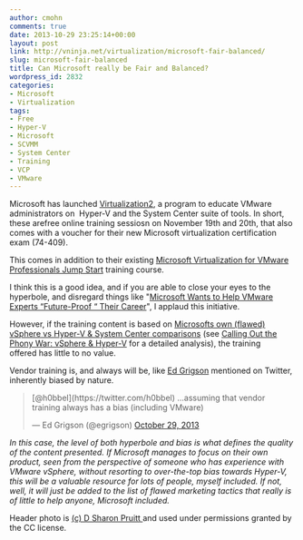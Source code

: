 ```yaml
---
author: cmohn
comments: true
date: 2013-10-29 23:25:14+00:00
layout: post
link: http://vninja.net/virtualization/microsoft-fair-balanced/
slug: microsoft-fair-balanced
title: Can Microsoft really be Fair and Balanced?
wordpress_id: 2832
categories:
- Microsoft
- Virtualization
tags:
- Free
- Hyper-V
- Microsoft
- SCVMM
- System Center
- Training
- VCP
- VMware
---
```


Microsoft has launched [Virtualization2](http://www.virtualizationsquared.com), a program to educate VMware administrators on  Hyper-V and the System Center suite of tools. In short, these arefree online training sessiosn on November 19th and 20th, that also comes with a voucher for their new Microsoft virtualization certification exam (74-409).

This comes in addition to their existing [Microsoft Virtualization for VMware Professionals Jump Start](http://www.microsoftvirtualacademy.com/training-courses/microsoft-virtualization-for-vmware-professionals-jump-start#?fbid=mtsMjGOuHAd) training course.

I think this is a good idea, and if you are able to close your eyes to the hyperbole, and disregard things like "[Microsoft Wants to Help VMware Experts “Future-Proof “ Their Career](http://blogs.technet.com/b/in_the_cloud/archive/2013/10/29/microsoft-wants-to-help-vmware-experts-future-proof-their-career.aspx)", I applaud this initiative.

However, if the training content is based on [Microsofts own (flawed) vSphere vs Hyper-V & System Center comparisons](http://blogs.technet.com/b/keithmayer/archive/2013/09/24/vmware-or-microsoft-comparing-vsphere-5-5-and-windows-server-2012-r2-at-a-glance.aspx#.UmWP_DIaySP) (see [Calling Out the Phony War: vSphere & Hyper-V](http://www.virtualizationsoftware.com/vsphere-hyper-v-phoney-war/) for a detailed analysis), the training offered has little to no value.

Vendor training is, and always will be, like [Ed Grigson](https://twitter.com/egrigson) mentioned on Twitter, inherently biased by nature.


<blockquote>[@h0bbel](https://twitter.com/h0bbel) ...assuming that vendor training always has a bias (including VMware)

— Ed Grigson (@egrigson) [October 29, 2013](https://twitter.com/egrigson/statuses/395299296280846336)</blockquote>


_In this case, the level of both hyperbole and bias is what defines the quality of the content presented. If Microsoft manages to focus on their own product, seen from the perspective of someone who has experience with VMware vSphere, without resorting to over-the-top bias towards Hyper-V, this will be a valuable resource for lots of people, myself included. If not, well, it will just be added to the list of flawed marketing tactics that really is of little to help anyone, Microsoft included._

Header photo is [(c) D Sharon Pruitt ](http://www.flickr.com/photos/pinksherbet/233228813/)and used under permissions granted by the CC license.
